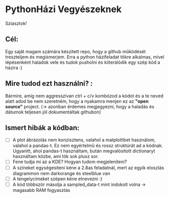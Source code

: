 # PythonHázi Vegyészeknek
Sziasztok!
## Cél:
Egy saját magam számára készített repo, hogy a github működését treszteljem és megismerjem. Erra a python házifeladat tökre alkalmas, mivel lépésenként haladok vele és tudok pusholni és kiiterálódik egy szép kód a házira :) 
## Mire tudod ezt használni? :
Bármire, amíg nem aggresszívan ctrl + c/v kombózod a kódot és a te neved alatt adod be nem szeretném, hogy a nyakamra menjen ez az **"open source"** project. (-> azonban érdemes megjegyezni, hogy a haladás és dátumok teljesen jól dokumentáltak githubon)
## Ismert hibák a kódban: 
- [ ] A plot ábrázolás nem konzisztens, valahol a matplotlibet használom, valahol a pandas-t. Ez nem egyértelmű és rossz struktúrát ad a kódnak. Ugyanitt, ahol pandas-t használtam, bután megvalósított dictionaryt használtam közbe, ami tök sok plusz sor. 
- [ ] Fene tudja mi az a KDE? Hogyan tudom megjeleníteni? 
- [ ] A színeket egységesíteni kéne a 2.8as feladatnál, mert az egyik eloszlás diagrammon nem darkorange és steelblue van
- [ ] A tengelycímeket szépen kéne elnevezni :)
- [ ] A kód többször másolja a sampled_data-t mint indokolt volna -> magasabb RAM fogyasztás 